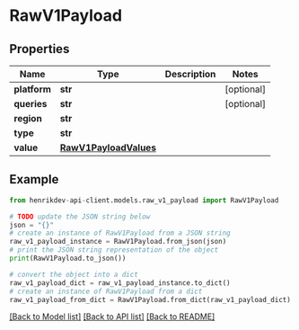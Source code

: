# RawV1Payload


## Properties

Name | Type | Description | Notes
------------ | ------------- | ------------- | -------------
**platform** | **str** |  | [optional] 
**queries** | **str** |  | [optional] 
**region** | **str** |  | 
**type** | **str** |  | 
**value** | [**RawV1PayloadValues**](RawV1PayloadValues.md) |  | 

## Example

```python
from henrikdev-api-client.models.raw_v1_payload import RawV1Payload

# TODO update the JSON string below
json = "{}"
# create an instance of RawV1Payload from a JSON string
raw_v1_payload_instance = RawV1Payload.from_json(json)
# print the JSON string representation of the object
print(RawV1Payload.to_json())

# convert the object into a dict
raw_v1_payload_dict = raw_v1_payload_instance.to_dict()
# create an instance of RawV1Payload from a dict
raw_v1_payload_from_dict = RawV1Payload.from_dict(raw_v1_payload_dict)
```
[[Back to Model list]](../README.md#documentation-for-models) [[Back to API list]](../README.md#documentation-for-api-endpoints) [[Back to README]](../README.md)


